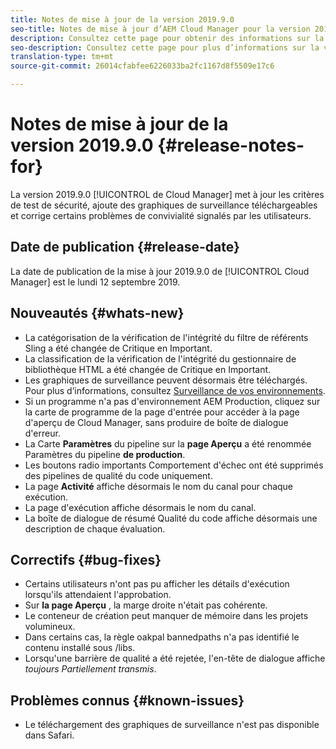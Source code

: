 ```yaml
---
title: Notes de mise à jour de la version 2019.9.0
seo-title: Notes de mise à jour d’AEM Cloud Manager pour la version 2019.9.0
description: Consultez cette page pour obtenir des informations sur la version 2019.9.0 de Cloud Manager.
seo-description: Consultez cette page pour plus d’informations sur la version 2019.9.0 d’AEM Cloud Manager.
translation-type: tm+mt
source-git-commit: 26014cfabfee6226033ba2fc1167d8f5509e17c6

---
```


# Notes de mise à jour de la version 2019.9.0 {#release-notes-for}

La version 2019.9.0 [!UICONTROL de Cloud Manager] met à jour les critères de test de sécurité, ajoute des graphiques de surveillance téléchargeables et corrige certains problèmes de convivialité signalés par les utilisateurs.

## Date de publication {#release-date}

La date de publication de la mise à jour 2019.9.0 de [!UICONTROL Cloud Manager] est le lundi 12 septembre 2019.

## Nouveautés {#whats-new}

* La catégorisation de la vérification de l'intégrité du filtre de référents Sling a été changée de Critique en Important.
* La classification de la vérification de l'intégrité du gestionnaire de bibliothèque HTML a été changée de Critique en Important.
* Les graphiques de surveillance peuvent désormais être téléchargés. Pour plus d’informations, consultez [Surveillance de vos environnements](monitor-your-environments.md).
* Si un programme n'a pas d'environnement AEM Production, cliquez sur la carte de programme de la page d'entrée pour accéder à la page d'aperçu de Cloud Manager, sans produire de boîte de dialogue d'erreur.
* La Carte **Paramètres** du pipeline sur la **page Aperçu** a été renommée Paramètres du pipeline **de production**.
* Les boutons radio importants Comportement d'échec ont été supprimés des pipelines de qualité du code uniquement.
* La page **Activité** affiche désormais le nom du canal pour chaque exécution.
* La page d'exécution affiche désormais le nom du canal.
* La boîte de dialogue de résumé Qualité du code affiche désormais une description de chaque évaluation.

## Correctifs {#bug-fixes}

* Certains utilisateurs n'ont pas pu afficher les détails d'exécution lorsqu'ils attendaient l'approbation.
* Sur **la page Aperçu** , la marge droite n'était pas cohérente.
* Le conteneur de création peut manquer de mémoire dans les projets volumineux.
* Dans certains cas, la règle oakpal bannedpaths n'a pas identifié le contenu installé sous /libs.
* Lorsqu'une barrière de qualité a été rejetée, l'en-tête de dialogue affiche *toujours Partiellement transmis*.

## Problèmes connus {#known-issues}

* Le téléchargement des graphiques de surveillance n'est pas disponible dans Safari.
